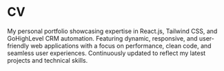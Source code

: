 # CV
My personal portfolio showcasing expertise in React.js, Tailwind CSS, and GoHighLevel CRM automation. Featuring dynamic, responsive, and user-friendly web applications with a focus on performance, clean code, and seamless user experiences. Continuously updated to reflect my latest projects and technical skills.
